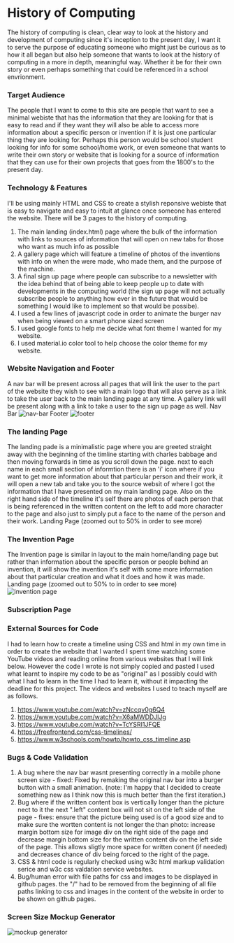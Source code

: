 # History of Computing
The history of computing is clean, clear way to look at the history and development of computing since it's inception to the present day, I want it to serve the purpose of educating someone who might just be curious as to how it all began but also help someone that wants to look at the history of computing in a more in depth, meaningful way. Whether it be for their own story or even perhaps something that could be referenced in a school envrionment.

### Target Audience
The people that I want to come to this site are people that want to see a minimal webiste that has the information that they are looking for that is easy to read and if they want they will also be able to access more information about a specific person or invention if it is just one particular thing they are looking for. Perhaps this person would be school student looking for info for some school/home work, or even someone that wants to write their own story or website that is looking for a source of information that they can use for their own projects that goes from the 1800's to the present day.

### Technology & Features
I'll be using mainly HTML and CSS to create a stylish reponsive webiste that is easy to navigate and easy to intuit at glance once someone has entered the website.
There will be 3 pages to the history of computing. 
1. The main landing (index.html) page where the bulk of the information with links to sources of information that will open on new tabs for those who want as much info as possible
2. A gallery page which will feature a timeline of photos of the inventions with info on when the were made, who made them, and the purpose of the machine.
3. A final sign up page where people can subscribe to a newsletter with the idea behind that of being able to keep people up to date with developments in the computing world (the sign up page will not actually subscribe people to anything how ever in the future that would be something I would like to implement so that would be possibe).
4. I used a few lines of javascript code in order to animate the burger nav when being viewed on a smart phone sized screen
5. I used google fonts to help me decide what font theme I wanted for my website.
6. I used material.io color tool to help choose the color theme for my website.

### Website Navigation and Footer
A nav bar will be present across all pages that will link the user to the part of the website they wish to see with a main logo that will also serve as a link to take the user back to the main landing page at any time. A gallery link will be present along with a link to take a user to the sign up page as well.
Nav Bar
![nav-bar](https://user-images.githubusercontent.com/83232441/123262337-aecee900-d4ef-11eb-9916-ab86c6fd2050.jpg)
Footer
![footer](https://user-images.githubusercontent.com/83232441/123263102-84c9f680-d4f0-11eb-977e-f9162fa58c97.jpg)


### The landing Page
The landing pade is a minimalistic page where you are greeted straight away with the beginning of the timline starting with charles babbage and then moving forwards in time as you scroll down the page. next to each name in each small section of informtion there is an 'i' icon where if you want to get more information about that particular person and their work, it will open a new tab and take you to the source websit of where I got the information that I have presented on my main landing page. Also on the right hand side of the timeline it's self there are photos of each person that is being referenced in the written content on the left to add more character to the page and also just to simply put a face to the name of the person and their work.
Landing Page (zoomed out to 50% in order to see more)

### The Invention Page
The Invention page is similar in layout to the main home/landing page but rather than information about the specific person or people behind an invention, it will show the invention it's self with some more information about that particular creation and what it does and how it was made.
Landing page (zoomed out to 50% to in order to see more)
![invention page](https://user-images.githubusercontent.com/83232441/123265157-a7f5a580-d4f2-11eb-91b4-a0e739ca96f4.jpg)

### Subscription Page

### External Sources for Code
I had to learn how to create a timeline using CSS and html in my own time in order to create the website that I wanted I spent time watching some YouTube videos and reading online from various websites that I will link below. However the code I wrote is not simply copied and pasted I used what learnt to inspire my code to be as "original" as I possibly could with what I had to learn in the time I had to learn it, without it impacting the deadline for this project. The videos and websites I used to teach myself are as follows.
1. https://www.youtube.com/watch?v=zNccqv0g6Q4
2. https://www.youtube.com/watch?v=X6aMWDDJlJg
3. https://www.youtube.com/watch?v=TcYSRI1JFQE
4. https://freefrontend.com/css-timelines/
5. https://www.w3schools.com/howto/howto_css_timeline.asp

### Bugs & Code Validation
1. A bug where the nav bar wasnt presenting correctly in a mobile phone screen size - fixed: Fixed by remaking the original nav bar into a burger button with a small animation. (note: I'm happy that I decided to create something new as I think now this is much better than the first iteration.)
2. Bug where if the written content box is vertically longer than the picture nect to it the next ".left" content box will not sit on the left side of the page - fixes: ensure that the picture being used is of a good size and to make sure the wortten content is not longer the than photo: increase margin bottom size for image div on the right side of the page and decrease margin bottom size for the written content div on the left side of the page. This allows sligtly more space for written conent (if needed) and decreases chance of div being forced to the right of the page.
3. CSS & html code is regularly checked using w3c html markup validation serice and w3c css valdation service websites.
4. Bug/human error with file paths for css and images to be displayed in github pages. the "/" had to be removed from the beginning of all file paths linking to css and images in the content of the website in order to be shown on github pages.

### Screen Size Mockup Generator
![mockup generator](https://user-images.githubusercontent.com/83232441/123266648-2272f500-d4f4-11eb-91f3-4617f17fa417.png)

